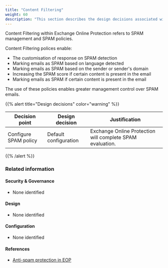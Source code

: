 ```yaml
---
title: "Content Filtering"
weight: 60
description: "This section describes the design decisions associated with Content Filtering Microsoft 365 security features for system(s) built using ASD's Blueprint for Secure Cloud."
---
```


Content Filtering within Exchange Online Protection refers to SPAM management and SPAM policies.

Content Filtering polices enable:

* The customisation of response on SPAM detection
* Marking emails as SPAM based on language detected
* Marking emails as SPAM based on the sender or sender's domain
* Increasing the SPAM score if certain content is present in the email
* Marking emails as SPAM if certain content is present in the email

The use of these policies enables greater management control over SPAM emails.

{{% alert title="Design decisions" color="warning" %}}

| Decision point        | Design decision       | Justification                                             |
|-----------------------|-----------------------|-----------------------------------------------------------|
| Configure SPAM policy | Default configuration | Exchange Online Protection will complete SPAM evaluation. |

{{% /alert %}}

### Related information

#### Security & Governance

* None identified

#### Design

* None identified

#### Configuration

* None identified

#### References

* [Anti-spam protection in EOP](https://docs.microsoft.com/microsoft-365/security/office-365-security/anti-spam-protection?view=o365-worldwide)